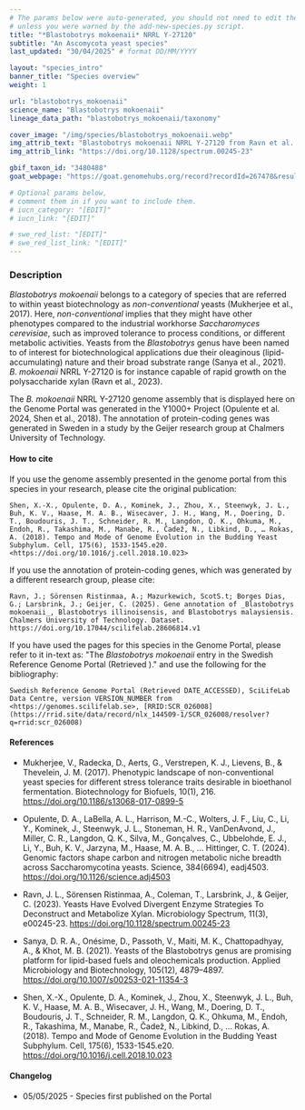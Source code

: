 ```yaml
---
# The params below were auto-generated, you should not need to edit them...
# unless you were warned by the add-new-species.py script.
title: "*Blastobotrys mokoenaii* NRRL Y-27120"
subtitle: "An Ascomycota yeast species"
last_updated: "30/04/2025" # format DD/MM/YYYY

layout: "species_intro"
banner_title: "Species overview"
weight: 1

url: "blastobotrys_mokoenaii"
science_name: "Blastobotrys mokoenaii"
lineage_data_path: "blastobotrys_mokoenaii/taxonomy"

cover_image: "/img/species/blastobotrys_mokoenaii.webp"
img_attrib_text: "Blastobotrys mokoenaii NRRL Y-27120 from Ravn et al. (2023), CC BY 4.0"
img_attrib_link: "https://doi.org/10.1128/spectrum.00245-23"

gbif_taxon_id: "3480488"
goat_webpage: "https://goat.genomehubs.org/record?recordId=267478&result=taxon&taxonomy=ncbi#blastobotrys%20mokoenaii"

# Optional params below,
# comment them in if you want to include them.
# iucn_category: "[EDIT]"
# iucn_link: "[EDIT]"

# swe_red_list: "[EDIT]"
# swe_red_list_link: "[EDIT]"
---
```


### Description

_Blastobotrys mokoenaii_ belongs to a category of species that are referred to within yeast biotechnology as _non-conventional_ yeasts (Mukherjee et al., 2017). Here, _non-conventional_ implies that they might have other phenotypes compared to the industrial workhorse _Saccharomyces cerevisiae_, such as improved tolerance to process conditions, or different metabolic activities. Yeasts from the _Blastobotrys_ genus have been named to of interest for biotechnological applications due their oleaginous (lipid-accumulating) nature and their broad substrate range (Sanya et al., 2021). _B. mokoenaii_ NRRL Y-27120 is for instance capable of rapid growth on the polysaccharide xylan (Ravn et al., 2023).

The _B. mokoenaii_ NRRL Y-27120 genome assembly that is displayed here on the Genome Portal was generated in the Y1000+ Project (Opulente et al. 2024, Shen et al., 2018). The annotation of protein-coding genes was generated in Sweden in a study by the Geijer research group at Chalmers University of Technology.

#### How to cite

If you use the genome assembly presented in the genome portal from this species in your research, please cite the original publication:

```{style=citation}
Shen, X.-X., Opulente, D. A., Kominek, J., Zhou, X., Steenwyk, J. L., Buh, K. V., Haase, M. A. B., Wisecaver, J. H., Wang, M., Doering, D. T., Boudouris, J. T., Schneider, R. M., Langdon, Q. K., Ohkuma, M., Endoh, R., Takashima, M., Manabe, R., Čadež, N., Libkind, D., … Rokas, A. (2018). Tempo and Mode of Genome Evolution in the Budding Yeast Subphylum. Cell, 175(6), 1533-1545.e20. <https://doi.org/10.1016/j.cell.2018.10.023>
```

If you use the annotation of protein-coding genes, which was generated by a different research group, please cite:

```{style=citation}
Ravn, J.; Sörensen Ristinmaa, A.; Mazurkewich, ScotS.t; Borges Dias, G.; Larsbrink, J.; Geijer, C. (2025). Gene annotation of _Blastobotrys mokoenaii_, Blastobotrys illinoisensis, and Blastobotrys malaysiensis. Chalmers University of Technology. Dataset. https://doi.org/10.17044/scilifelab.28606814.v1
```

If you have used the pages for this species in the Genome Portal, please refer to it in-text as: "The _Blastobotrys mokoenaii_ entry in the Swedish Reference Genome Portal (Retrieved <span class="todays-date"></span>)." and use the following for the bibliography:

```{style=citation}
Swedish Reference Genome Portal (Retrieved DATE_ACCESSED), SciLifeLab Data Centre, version VERSION_NUMBER from <https://genomes.scilifelab.se>, [RRID:SCR_026008](https://rrid.site/data/record/nlx_144509-1/SCR_026008/resolver?q=rrid:scr_026008)
```

#### References

- Mukherjee, V., Radecka, D., Aerts, G., Verstrepen, K. J., Lievens, B., & Thevelein, J. M. (2017). Phenotypic landscape of non-conventional yeast species for different stress tolerance traits desirable in bioethanol fermentation. Biotechnology for Biofuels, 10(1), 216. <https://doi.org/10.1186/s13068-017-0899-5>

- Opulente, D. A., LaBella, A. L., Harrison, M.-C., Wolters, J. F., Liu, C., Li, Y., Kominek, J., Steenwyk, J. L., Stoneman, H. R., VanDenAvond, J., Miller, C. R., Langdon, Q. K., Silva, M., Gonçalves, C., Ubbelohde, E. J., Li, Y., Buh, K. V., Jarzyna, M., Haase, M. A. B., … Hittinger, C. T. (2024). Genomic factors shape carbon and nitrogen metabolic niche breadth across Saccharomycotina yeasts. Science, 384(6694), eadj4503. <https://doi.org/10.1126/science.adj4503>

- Ravn, J. L., Sörensen Ristinmaa, A., Coleman, T., Larsbrink, J., & Geijer, C. (2023). Yeasts Have Evolved Divergent Enzyme Strategies To Deconstruct and Metabolize Xylan. Microbiology Spectrum, 11(3), e00245-23. <https://doi.org/10.1128/spectrum.00245-23>

- Sanya, D. R. A., Onésime, D., Passoth, V., Maiti, M. K., Chattopadhyay, A., & Khot, M. B. (2021). Yeasts of the Blastobotrys genus are promising platform for lipid-based fuels and oleochemicals production. Applied Microbiology and Biotechnology, 105(12), 4879–4897. <https://doi.org/10.1007/s00253-021-11354-3>

- Shen, X.-X., Opulente, D. A., Kominek, J., Zhou, X., Steenwyk, J. L., Buh, K. V., Haase, M. A. B., Wisecaver, J. H., Wang, M., Doering, D. T., Boudouris, J. T., Schneider, R. M., Langdon, Q. K., Ohkuma, M., Endoh, R., Takashima, M., Manabe, R., Čadež, N., Libkind, D., … Rokas, A. (2018). Tempo and Mode of Genome Evolution in the Budding Yeast Subphylum. Cell, 175(6), 1533-1545.e20. <https://doi.org/10.1016/j.cell.2018.10.023>

#### Changelog

- 05/05/2025 - Species first published on the Portal
